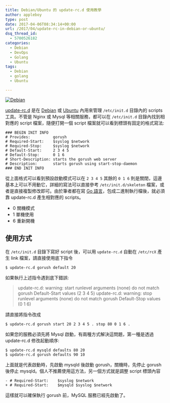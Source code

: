 ```yaml
---
title: Debian/Ubuntu 的 update-rc.d 使用教學
author: appleboy
type: post
date: 2017-04-06T08:34:14+00:00
url: /2017/04/update-rc-in-debian-or-ubuntu/
dsq_thread_id:
  - 5700526182
categories:
  - Debian
  - DevOps
  - Golang
  - Ubuntu
tags:
  - Debian
  - golang
  - Ubuntu

---
```

[<img src="https://i2.wp.com/c1.staticflickr.com/3/2849/33486150390_198a19b880_n.jpg?w=840&#038;ssl=1" alt="Debian" data-recalc-dims="1" />][1]

[update-rc.d][2] 是在 [Debian][3] 或 [Ubuntu][4] 內用來管理 `/etc/init.d` 目錄內的 scripts 工具。不管是 Nginx 或 Mysql 等相關服務，都可以在 `/etc/init.d` 目錄內找到相對應的 script 檔案，隨便打開一個 script 檔案就可以看到標頭有固定的格式寫法:

<pre><code class="language-bash">### BEGIN INIT INFO
# Provides:          gorush
# Required-Start:    $syslog $network
# Required-Stop:     $syslog $network
# Default-Start:     2 3 4 5
# Default-Stop:      0 1 6
# Short-Description: starts the gorush web server
# Description:       starts gorush using start-stop-daemon
### END INIT INFO</code></pre>

<!--more-->

從上面格式可以看到預設啟動模式可以在 `2 3 4 5` 其餘的 `0 1 6` 則是關閉，這邊基本上可以不用動它，詳細的寫法可以直接參考 `/etc/init.d/skeleton` 檔案，或者是直接複製修改即可。由於筆者都在寫 [Go 語言][5]，包成二進制執行檔後，就必須靠 update-rc.d 產生相對應的 scripts。

  * 0 關機模式
  * 1 單機使用
  * 6 重新開機

## 使用方式

在 `/etc/init.d` 目錄下寫好 script 後，可以用 `update-rc.d` 自動在 `/etc/rcX` 產生 link 檔案，請直接使用底下指令

<pre><code class="language-bash">$ update-rc.d gorush default 20</code></pre>

如果執行上述指令遇到底下錯誤:

> update-rc.d: warning: start runlevel arguments (none) do not match gorush Default-Start values (2 3 4 5) update-rc.d: warning: stop runlevel arguments (none) do not match gorush Default-Stop values (0 1 6)

請直接將指令改成

<pre><code class="language-bash">$ update-rc.d gorush start 20 2 3 4 5 . stop 80 0 1 6 .</code></pre>

如果您的服務必須先將 Mysql 啟動，有兩種方式解決這問題，第一種是透過 update-rc.d 修改起動順序:

<pre><code class="language-bash">$ update-rc.d mysqld defaults 80 20
$ update-rc.d gorush defaults 90 10</code></pre>

上面就是代表啟動時，先啟動 mysqld 後啟動 gorush，關機時，先停止 gorush 後停止 mysqld。個人不推薦使用這方法，另一個方式就是調整 script 標頭內容

<pre><code class="language-diff">- # Required-Start:    $syslog $network
+ # Required-Start:    $mysqld $syslog $network</code></pre>

這樣就可以確保執行 gorush 前，MySQL 服務已經先啟動了。

 [1]: https://www.flickr.com/photos/appleboy/33486150390/in/dateposted-public "Debian"
 [2]: http://manpages.ubuntu.com/manpages/precise/man8/update-rc.d.8.html
 [3]: https://www.debian.org/
 [4]: https://www.ubuntu.com/
 [5]: https://golang.org